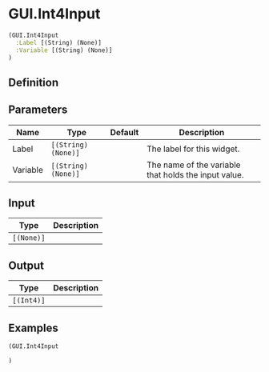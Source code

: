 # GUI.Int4Input

```clojure
(GUI.Int4Input
  :Label [(String) (None)]
  :Variable [(String) (None)]
)
```

## Definition


## Parameters
| Name | Type | Default | Description |
|------|------|---------|-------------|
| Label | `[(String) (None)]` |  | The label for this widget. |
| Variable | `[(String) (None)]` |  | The name of the variable that holds the input value. |


## Input
| Type | Description |
|------|-------------|
| `[(None)]` |  |


## Output
| Type | Description |
|------|-------------|
| `[(Int4)]` |  |


## Examples

```clojure
(GUI.Int4Input

)
```
